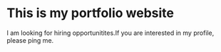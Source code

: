 # This is my portfolio website <br>
I am looking for hiring opportunitites.If you are interested in my profile, please ping me.
